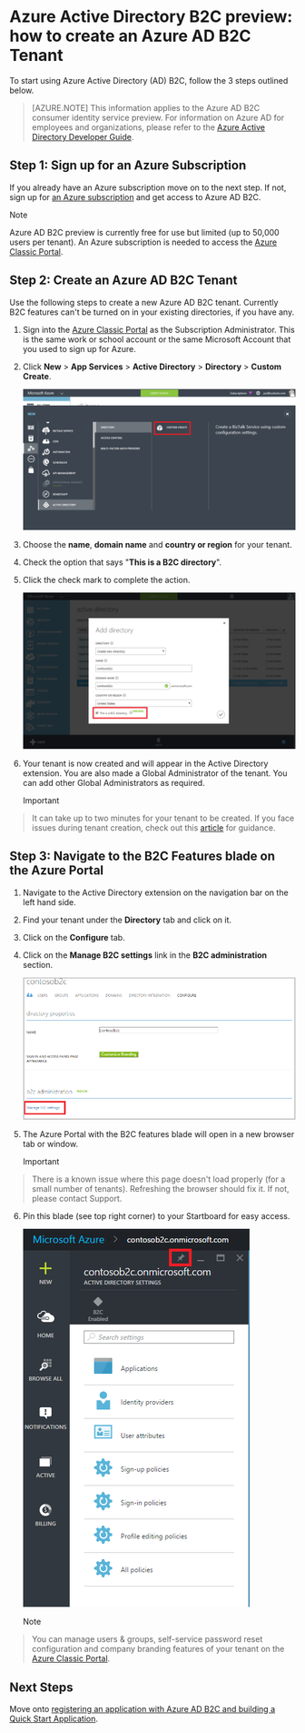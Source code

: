 <properties
    pageTitle="Azure Active Directory B2C preview: Creating an Azure Active Directory B2C tenant | Microsoft Azure"
    description="A topic on how to create an Azure Active Directory B2C tenant"
    services="active-directory-b2c"
    documentationCenter=""
    authors="swkrish"
    manager="msmbaldwin"
    editor="curtand"/>

<tags
    ms.service="active-directory-b2c"
    ms.workload="identity"
    ms.tgt_pltfrm="na"
    ms.devlang="na"
    ms.topic="article"
    ms.date="01/28/2016"
    ms.author="swkrish"/>

# Azure Active Directory B2C preview: how to create an Azure AD B2C Tenant
To start using Azure Active Directory (AD) B2C, follow the 3 steps outlined below.

> [AZURE.NOTE]
	This information applies to the Azure AD B2C consumer identity service preview.  For information on Azure AD for employees and organizations, 
	please refer to the [Azure Active Directory Developer Guide](active-directory-developers-guide.md).

## Step 1: Sign up for an Azure Subscription
If you already have an Azure subscription move on to the next step. If not, sign up for [an Azure subscription](../active-directory/sign-up-organization.md) and get access to Azure AD B2C.

> [!NOTE]
> Azure AD B2C preview is currently free for use but limited (up to 50,000 users per tenant). An Azure subscription is needed to access the [Azure Classic Portal](http://manage.windowsazure.com/).
> 
> 
## Step 2: Create an Azure AD B2C Tenant
Use the following steps to create a new Azure AD B2C tenant. Currently B2C features can't be turned on in your existing directories, if you have any.

1. Sign into the [Azure Classic Portal](https://manage.windowsazure.com/) as the Subscription Administrator. This is the same work or school account or the same Microsoft Account that you used to sign up for Azure.
2. Click **New** > **App Services** > **Active Directory** > **Directory** > **Custom Create**.

    ![Create tenant](./media/active-directory-b2c-get-started/new-directory.png)

3. Choose the **name**, **domain name** and **country or region** for your tenant.

4. Check the option that says "**This is a B2C directory**".
5. Click the check mark to complete the action.

    ![Create B2C tenant](./media/active-directory-b2c-get-started/create-b2c-directory.png)

6. Your tenant is now created and will appear in the Active Directory extension. You are also made a Global Administrator of the tenant. You can add other Global Administrators as required.

   > [!IMPORTANT]
>  It can take up to two minutes for your tenant to be created. If you face issues during tenant creation, check out this [article](active-directory-b2c-support-create-directory.md) for guidance.
> 
> 

## Step 3: Navigate to the B2C Features blade on the Azure Portal
1. Navigate to the Active Directory extension on the navigation bar on the left hand side.
2. Find your tenant under the **Directory** tab and click on it.
3. Click on the **Configure** tab.
4. Click on the **Manage B2C settings** link in the **B2C administration** section.

    ![Create B2C tenant](./media/active-directory-b2c-get-started/b2c-directory-configure-tab.png)

5. The Azure Portal with the B2C features blade will open in a new browser tab or window.

   > [!IMPORTANT]
>  There is a known issue where this page doesn't load properly (for a small number of tenants). Refreshing the browser should fix it. If not, please contact Support.
> 
6. Pin this blade (see top right corner) to your Startboard for easy access.

    ![B2C features blade](./media/active-directory-b2c-get-started/b2c-features-blade.png)

   > [!NOTE]
>  You can manage users & groups, self-service password reset configuration and company branding features of your tenant on the [Azure Classic Portal](https://manage.windowsazure.com/).
> 
> 

## Next Steps
Move onto [registering an application with Azure AD B2C and building a Quick Start Application](active-directory-b2c-app-registration.md).

